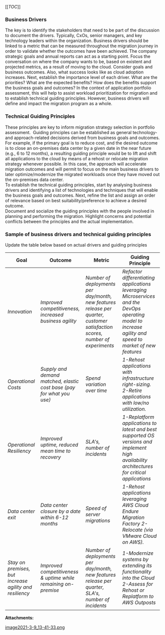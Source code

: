   

  

|    |    |    |    |
| --- | --- | --- | --- |

  

  

[[_TOC_]]

### **Business Drivers**

The key is to identify the stakeholders that need to be part of the discussion to document the drivers. Typically, CxOs, senior managers, and key technology leaders within the organization. Business drivers should be linked to a metric that can be measured throughout the migration journey in order to validate whether the outcomes have been achieved. The company strategic goals and annual reports can act as a starting point. Focus the conversation on where the company wants to be, based on existent and projected metrics, as a result of moving to the cloud. Consider goals and business outcomes. Also, what success looks like as cloud adoption increases. Next, establish the importance level of each driver. What are the priorities? What are the expected benefits? How does the benefits support the business goals and outcomes? In the context of application portfolio assessment, this will help to assist workload prioritization for migration and to establish technical guiding principles. However, business drivers will define and impact the migration program as a whole.

### **Technical Guiding Principles**

These principles are key to inform migration strategy selection in portfolio assessment.  Guiding principles can be established as general technology- and approach-related decisions derived from business goals and outcomes. For example, if the primary goal is to reduce cost, and the desired outcome is to close an on-premises data center by a given date in the near future (e.g., 6 to 12 months), a resulting guiding principle would be to lift and shift all applications to the cloud by means of a rehost or relocate migration strategy whenever possible. In this case, the approach will accelerate migration outcomes and will permit to focus on the main business drivers to later optimize/modernize the migrated workloads once they have moved out the on-premises data center.  
To establish the technical guiding principles, start by analysing business drivers and identifying a list of technologies and techniques that will enable the business goals and outcomes. Next, refine the list and assign an order of relevance based on best suitability/preference to achieve a desired outcome.  
Document and socialize the guiding principles with the people involved in planning and performing the migration. Highlight concerns and potential conflicts between the principles and the actual implementation.

  

### **Sample of business drivers and technical guiding principles**

Update the table below based on actual drivers and guiding principles

| Goal | Outcome | Metric | Guiding Principle |
| --- | --- | --- | --- |
| _Innovation_ | _Improved competitiveness, increased business agility_ | _Number of deployments per day/month, new features release per quarter, customer satisfaction scores, number of experiments_ | _Refactor differentiating applications leveraging Microservices and the DevOps operating model to increase agility and speed to market of new features_ |
| _Operational Costs_ | _Supply and demand matched, elastic cost base (pay for what you use)_ | _Spend variation over time_ | _1-Rehost applications with infrastructure right-sizing._   _2-Retire applications with low/no utilization._ |
| _Operational Resiliency_ | _Improved uptime, reduced mean time to recovery_ | _SLA's, number of incidents_ | _1-Replatform applications to latest and best supported OS versions and implement high availability architectures for critical applications_ |
| _Data center exit_ | _Data center closure by a date within 6-12 months_ | _Speed of server migrations_ | _1-Rehost applications leveraging AWS Cloud Endure Migration Factory_   _2-Relocate (via VMware Cloud on AWS)._ |
| _Stay on premises, but increase agility and resiliency_ | _Improved competitiveness & uptime while remaining on-premise_ | _Number of deployments per day/month, new features release per quarter, SLA's, number of incidents_ | _1-Modernize systems by extending its functionality into the Cloud_   _2-Assess for Rehost or Replatform to AWS Outposts_ |

 **Attachments:** 


[image2021-3-9_13-41-33.png](/.attachments/DK-Portfolio/image2021-3-9_13-41-33.png)
